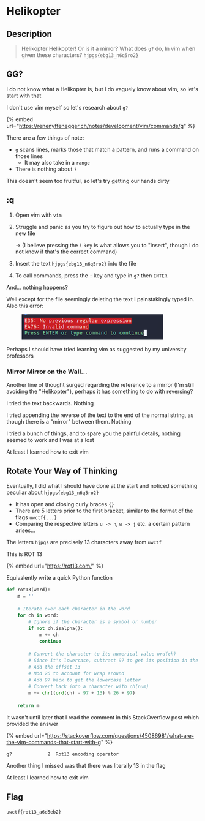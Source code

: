 # Helikopter

## Description

> Helikopter Helikopter! Or is it a mirror? What does `g?` do, In vim when given these characters? `hjpgs{ebg13_n6q5ro2}`

## GG?

I do not know what a Helikopter is, but I do vaguely know about vim, so let's start with that

I don't use vim myself so let's research about `g?`

{% embed url="https://renenyffenegger.ch/notes/development/vim/commands/g" %}

There are a few things of note:

* `g` scans lines, marks those that match a pattern, and runs a command on those lines
  * It may also take in a `range`
* There is nothing about `?`

This doesn't seem too fruitful, so let's try getting our hands dirty

## :q&#x20;

1. Open vim with `vim`
2.  Struggle and panic as you try to figure out how to actually type in the new file&#x20;

    \-> (I believe pressing the `i` key is what allows you to "insert", though I do not know if that's the correct command)
3. Insert the text `hjpgs{ebg13_n6q5ro2}` into the file
4. To call commands, press the `:` key and type in `g?` then `ENTER`

And... nothing happens?

Well except for the file seemingly deleting the text I painstakingly typed in. Also this error:

<figure><img src="../../.gitbook/assets/image (5) (1).png" alt=""><figcaption></figcaption></figure>

Perhaps I should have tried learning vim as suggested by my university professors

### Mirror Mirror on the Wall...

Another line of thought surged regarding the reference to a mirror (I'm still avoiding the "Helikopter"), perhaps it has something to do with reversing?

I tried the text backwards. Nothing

I tried appending the reverse of the text to the end of the normal string, as though there is a "mirror" between them. Nothing

I tried a bunch of things, and to spare you the painful details, nothing seemed to work and I was at a lost

At least I learned how to exit vim

## Rotate Your Way of Thinking

Eventually, I did what I should have done at the start and noticed something peculiar about `hjpgs{ebg13_n6q5ro2}`

* It has open and closing curly braces `{}`
* There are 5 letters prior to the first bracket, similar to the format of the flags `uwctf{...}`
* Comparing the respective letters `u -> h`, `w -> j` etc. a certain pattern arises...

The letters `hjpgs` are precisely 13 characters away from `uwctf`

This is ROT 13

{% embed url="https://rot13.com/" %}

Equivalently write a quick Python function

```python
def rot13(word):
    m = ''

    # Iterate over each character in the word
    for ch in word:
        # Ignore if the character is a symbol or number
        if not ch.isalpha():
            m += ch
            continue

        # Convert the character to its numerical value ord(ch)
        # Since it's lowercase, subtract 97 to get its position in the alphabet
        # Add the offset 13
        # Mod 26 to account for wrap around
        # Add 97 back to get the lowercase letter
        # Convert back into a character with ch(num)
        m += chr((ord(ch) - 97 + 13) % 26 + 97)
    
    return m
```

It wasn't until later that I read the comment in this StackOverflow post which provided the answer

{% embed url="https://stackoverflow.com/questions/45086981/what-are-the-vim-commands-that-start-with-g" %}

```
g?             2  Rot13 encoding operator
```

Another thing I missed was that there was literally 13 in the flag

At least I learned how to exit vim

## Flag

`uwctf{rot13_a6d5eb2}`
